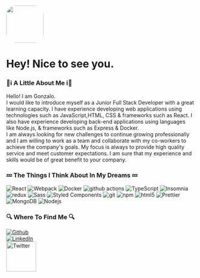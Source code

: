 
<div style="margin-left: auto !important; margin-right: auto !important;">
  <div style="margin-left: auto !important; margin-right: auto !important;">
   <img src="https://i.ibb.co/XJNKLtZ/icons8-dev-512.png" style="border-radius: 25px;" width="100"/>
  </div>
  <div style="margin-left: auto !important; margin-right: auto !important;">
    <h1>Hey! Nice to see you.</h1>
  </div>
</div>

<h3>🌮ℹ️ A Little About Me ℹ️🌮</h3>
<p>

Hello! I am Gonzalo.<br>
  I would like to introduce myself as a Junior Full Stack Developer with a great learning capacity. I have experience developing web applications using technologies such as JavaScript,HTML, CSS & frameworks such as React. I also have experience developing back-end applications using languages ​​like Node.js, & frameworks such as Express & Docker.<br>
I am always looking for new challenges to continue growing professionally and I am willing to work as a team and collaborate with my co-workers to achieve the company's goals. My focus is always to provide high quality service and meet customer expectations. I am sure that my experience and skills would be of great benefit to your company.
</p>

<!--
<p>Welcome to my page! </br> I'm Thomas, Fullstack developer from <img src="https://cdn-icons-png.flaticon.com/512/197/197560.png" width="13"/> <b>Lorient, France</b>, currently living in <img src="https://cdn-icons-png.flaticon.com/512/197/197564.png" width="13"/> <b>Stockholm, Sweden</b>. </p>
<h3>Things I code with</h3>
-->

<h3>💤 The Things I Think About In My Dreams 💤</h3>

<p>
  <img alt="React" src="https://img.shields.io/badge/-React-45b8d8?style=flat-square&logo=react&logoColor=white" />
  <img alt="Webpack" src="https://img.shields.io/badge/-Webpack-8DD6F9?style=flat-square&logo=webpack&logoColor=white" /> 
  <img alt="Docker" src="https://img.shields.io/badge/-Docker-46a2f1?style=flat-square&logo=docker&logoColor=white" />
  <img alt="github actions" src="https://img.shields.io/badge/-Github_Actions-2088FF?style=flat-square&logo=github-actions&logoColor=white" />
  <img alt="TypeScript" src="https://img.shields.io/badge/-TypeScript-007ACC?style=flat-square&logo=typescript&logoColor=white" />
  <img alt="Insomnia" src="https://img.shields.io/badge/-Insomnia-5849BE?style=flat-square&logo=insomnia&logoColor=white" />
  <img alt="redux" src="https://img.shields.io/badge/-Redux-764ABC?style=flat-square&logo=redux&logoColor=white" />
  <img alt="Sass" src="https://img.shields.io/badge/-Sass-CC6699?style=flat-square&logo=sass&logoColor=white" />
  <img alt="Styled Components" src="https://img.shields.io/badge/-Styled_Components-db7092?style=flat-square&logo=styled-components&logoColor=white" />
  <img alt="git" src="https://img.shields.io/badge/-Git-F05032?style=flat-square&logo=git&logoColor=white" />
  <img alt="npm" src="https://img.shields.io/badge/-NPM-CB3837?style=flat-square&logo=npm&logoColor=white" />
  <img alt="html5" src="https://img.shields.io/badge/-HTML5-E34F26?style=flat-square&logo=html5&logoColor=white" />
  <img alt="Prettier" src="https://img.shields.io/badge/-Prettier-F7B93E?style=flat-square&logo=prettier&logoColor=white" />
  <img alt="MongoDB" src="https://img.shields.io/badge/-MongoDB-13aa52?style=flat-square&logo=mongodb&logoColor=white" />
  <img alt="Nodejs" src="https://img.shields.io/badge/-Nodejs-43853d?style=flat-square&logo=Node.js&logoColor=white" />
</p>
<!-- <h3>🟢 Open source projects 🟢</h3>
<table>
  <thead align="center">
    <tr border: none;>
      <td><b>🎁 Projects</b></td>
      <td><b>⭐ Stars</b></td>
      <td><b>📚 Forks</b></td>
      <td><b>🛎 Issues</b></td>
      <td><b>📬 Pull requests</b></td>
    </tr>
  </thead>
  <tbody>
    <tr>
      <td><b>ALL MY REPOS</b></td>
      <td><img alt="Estrellas" src="https://img.shields.io/github/stars/Macumba45?style=flat-square&labelColor=343b41"/></td>
      <td><img alt="Commits" src="https://img.shields.io/github/commit-activity/w/Macumba45?style=flat-square&labelColor=343b41"/></td>
      <td><img alt="Issues" src="https://img.shields.io/github/issues/Macumba45?style=flat-square&labelColor=343b41"/></td>
      <td><img alt="Pull Requests" src="https://img.shields.io/github/issues-pr/Macumba45?style=flat-square&labelColor=343b41"/></td>
    </tr>
  </tbody>
</table> -->

<h3>🔍 Where To Find Me 🔍</h3>
<p>
<a href="https://github.com/Macumba45" target="_blank"><img alt="Github" src="https://img.shields.io/badge/GitHub-%2312100E.svg?&style=for-the-badge&logo=Github&logoColor=white" /></a>
<br>
<a href="https://www.linkedin.com/in/gonzalolr15/" target="_blank"><img alt="LinkedIn" src="https://img.shields.io/badge/linkedin-%230077B5.svg?&style=for-the-badge&logo=linkedin&logoColor=white" /></a>
<br>
<a href="https://gonzalolobocv.vercel.app/" target="_blank"><img alt="Twitter" src="https://i.ibb.co/bLQ5rGR/icons8-resume-website-100.png" width="80" /></a>
</p>
